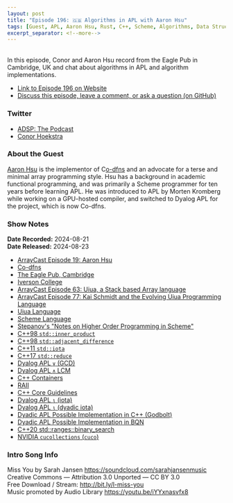 ```yaml
---
layout: post
title: "Episode 196: 🇬🇧 Algorithms in APL with Aaron Hsu"
tags: [Guest, APL, Aaron Hsu, Rust, C++, Scheme, Algorithms, Data Structures]
excerpt_separator: <!--more-->
---
```


<br>In this episode, Conor and Aaron Hsu record from the Eagle Pub in Cambridge, UK and chat about algorithms in APL and algorithm implementations. 

<!--more-->

* [Link to Episode 196 on Website](https://adspthepodcast.com/2024/08/23/Episode-196.html)
* [Discuss this episode, leave a comment, or ask a question (on GitHub)](https://github.com/codereport/adsp2/discussions/95)

### Twitter
 
* [ADSP: The Podcast](https://twitter.com/adspthepodcast)
* [Conor Hoekstra](https://twitter.com/code_report)

### About the Guest

[Aaron Hsu](https://www.linkedin.com/in/arcfide/) is the implementor of C[o-dfns](https://github.com/Co-dfns/Co-dfns) and an advocate for a terse and minimal array programming style. Hsu has a background in academic functional programming, and was primarily a Scheme programmer for ten years before learning APL. He was introduced to APL by Morten Kromberg while working on a GPU-hosted compiler, and switched to Dyalog APL for the project, which is now Co-dfns.

### Show Notes

**Date Recorded:** 2024-08-21 <br>
**Date Released:** 2024-08-23

* [ArrayCast Episode 19: Aaron Hsu](https://www.arraycast.com/episodes/episode19-aaron-hsu)
* [Co-dfns](https://github.com/Co-dfns/Co-dfns)
* [The Eagle Pub, Cambridge](https://en.wikipedia.org/wiki/The_Eagle,_Cambridge)
* [Iverson College](https://iversoncollege.com/)
* [ArrayCast Episode 63: Uiua, a Stack based Array language](https://www.arraycast.com/episodes/episode63-uiua)
* [ArrayCast Episode 77: Kai Schmidt and the Evolving Uiua Programming Language](https://www.arraycast.com/episodes/episode77-uiua)
* [Uiua Language](https://www.uiua.org/)
* [Scheme Language](https://en.wikipedia.org/wiki/Scheme_(programming_language))
* [Stepanov's "Notes on Higher Order Programming in Scheme"](http://stepanovpapers.com/schemenotes/notes.pdf)
* [C++98 `std::inner_product`](https://en.cppreference.com/w/cpp/algorithm/inner_product)
* [C++98 `std::adjacent_difference`](https://en.cppreference.com/w/cpp/algorithm/adjacent_difference)
* [C++11 `std::iota`](https://en.cppreference.com/w/cpp/algorithm/iota)
* [C++17 `std::reduce`](https://en.cppreference.com/w/cpp/algorithm/reduce)
* [Dyalog APL `∨` (GCD)](https://aplwiki.com/wiki/GCD)
* [Dyalog APL `∧` LCM](https://aplwiki.com/wiki/LCM)
* [C++ Containers](https://en.cppreference.com/w/cpp/container)
* [RAII](https://en.cppreference.com/w/cpp/language/raii)
* [C++ Core Guidelines](https://isocpp.github.io/CppCoreGuidelines/CppCoreGuidelines)
* [Dyalog APL `⍳` (iota)](https://aplwiki.com/wiki/Index_Generator)
* [Dyalog APL `⍳` (dyadic iota)](https://aplwiki.com/wiki/Index_Of)
* [Dyadic APL Possible Implementation in C++ (Godbolt)](https://godbolt.org/z/oeaEsWreW)
* [Dyadic APL Possible Implementation in BQN](https://mlochbaum.github.io/BQN/try.html#code=RHlhZGljSW90YSDihpAg4oqR4oiYL8uYMeKIvsucy5g94oycy5wKCjLigL8zIER5YWRpY0lvdGEg4oaVNQ==)
* [C++20 std::ranges::binary_search](https://en.cppreference.com/w/cpp/algorithm/ranges/binary_search)
* [NVIDIA `cucollections` (`cuco`)](https://github.com/NVIDIA/cuCollections)

### Intro Song Info
 
Miss You by Sarah Jansen https://soundcloud.com/sarahjansenmusic<br>
Creative Commons — Attribution 3.0 Unported — CC BY 3.0<br>
Free Download / Stream: http://bit.ly/l-miss-you<br>
Music promoted by Audio Library https://youtu.be/iYYxnasvfx8<br>
